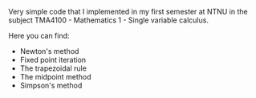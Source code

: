 Very simple code that I implemented in my first semester at NTNU in the subject TMA4100 - Mathematics 1 - Single variable calculus.

Here you can find:
 - Newton's method
 - Fixed point iteration
 - The trapezoidal rule
 - The midpoint method
 - Simpson's method
